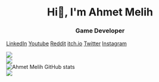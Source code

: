 <h1 align="center">Hi👋, I'm Ahmet Melih</h1>
<h3 align="center">Game Developer</h3>

[LinkedIn](https://www.linkedin.com/in/ahmet-melih-islam-a73167154/)
[Youtube](https://www.youtube.com/@ahmetmelihislam/featured)
[Reddit](https://www.reddit.com/user/TarmaDSho_0)
[itch.io](https://ahmet-melih-islam.itch.io/)
[Twitter](https://twitter.com/sergionaldao)
[Instagram](https://www.instagram.com/ahmet_melih_islam/)

![](https://visitor-badge.glitch.me/badge?page_id=AhmetMelihIslam.AhmetMelihIslam)<br/>
![](https://github-readme-stats.vercel.app/api/top-langs/?username=AhmetMelihIslam&theme=dark&hide_border=false&include_all_commits=true&count_private=true&layout=compact)<br/>
![Ahmet Melih GitHub stats](https://github-readme-stats.vercel.app/api?username=AhmetMelihIslam&theme=dark&hide_border=false&include_all_commits=true&count_private=true)<br/>
![](https://github-readme-streak-stats.herokuapp.com/?user=AhmetMelihIslam&theme=dark&hide_border=false&include_all_commits=true&count_private=true)<br/>

